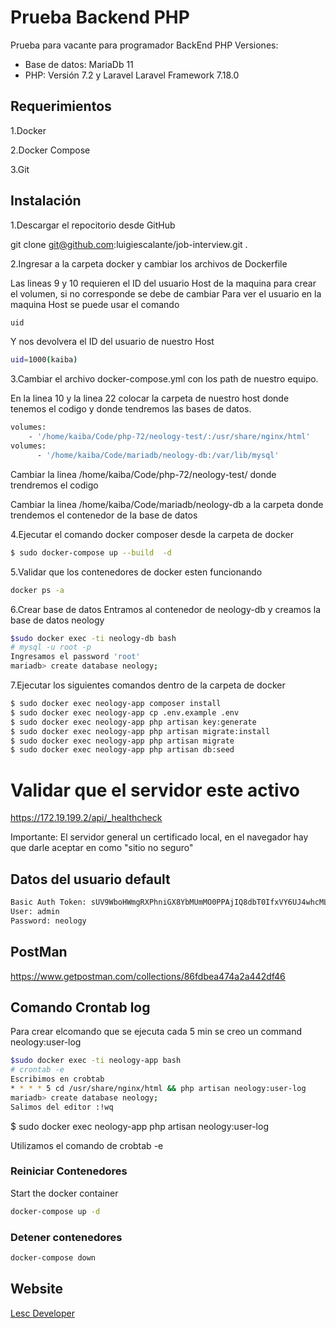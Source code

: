 # Prueba Backend PHP
Prueba para vacante para programador BackEnd PHP
Versiones:

* Base de datos: MariaDb 11
* PHP: Versión 7.2 y Laravel Laravel Framework 7.18.0

## Requerimientos 
1.Docker

2.Docker Compose

3.Git

## Instalación 
1.Descargar el repocitorio desde GitHub

git clone git@github.com:luigiescalante/job-interview.git .

2.Ingresar a la carpeta docker y cambiar los archivos de Dockerfile 

Las lineas 9 y 10 requieren el ID del usuario Host de la maquina para crear el volumen, si no corresponde se debe de cambiar
Para ver el usuario en la maquina Host se puede usar el comando 
```bash
uid 
```
Y nos devolvera el ID del usuario de nuestro Host
```bash
uid=1000(kaiba)
```
3.Cambiar el archivo docker-compose.yml con los path de nuestro equipo. 

En la linea 10 y la linea 22 colocar la carpeta de nuestro host donde tenemos el codigo y donde tendremos las bases de datos.
```bash
volumes:
    - '/home/kaiba/Code/php-72/neology-test/:/usr/share/nginx/html'
volumes:
      - '/home/kaiba/Code/mariadb/neology-db:/var/lib/mysql'      
```
Cambiar la linea /home/kaiba/Code/php-72/neology-test/ donde trendremos el codigo

Cambiar la linea /home/kaiba/Code/mariadb/neology-db a la carpeta donde trendemos el contenedor de la base de datos

4.Ejecutar el comando docker composer desde la carpeta de docker
```bash
$ sudo docker-compose up --build  -d
```
5.Validar que los contenedores de docker esten funcionando
```bash
docker ps -a
```
6.Crear base de datos
Entramos al contenedor de neology-db y creamos la base de datos neology
```bash
$sudo docker exec -ti neology-db bash
# mysql -u root -p 
Ingresamos el password 'root'
mariadb> create database neology;
```
7.Ejecutar los siguientes comandos dentro de la carpeta de docker
```bash
$ sudo docker exec neology-app composer install
$ sudo docker exec neology-app cp .env.example .env
$ sudo docker exec neology-app php artisan key:generate
$ sudo docker exec neology-app php artisan migrate:install
$ sudo docker exec neology-app php artisan migrate
$ sudo docker exec neology-app php artisan db:seed
```

# Validar que el servidor este activo

https://172.19.199.2/api/_healthcheck

Importante: El servidor general un certificado local, en el navegador hay que darle aceptar en como "sitio no seguro"

## Datos del usuario default
```bash
Basic Auth Token: sUV9WboHWmgRXPhniGX8YbMUmMO0PPAjIQ8dbT0IfxVY6UJ4whcMLPhvDkwZ
User: admin
Password: neology
```
## PostMan

https://www.getpostman.com/collections/86fdbea474a2a442df46

## Comando Crontab log
Para crear elcomando que se ejecuta cada 5 min se creo un command neology:user-log
```bash
$sudo docker exec -ti neology-app bash
# crontab -e
Escribimos en crobtab
* * * * 5 cd /usr/share/nginx/html && php artisan neology:user-log
mariadb> create database neology;
Salimos del editor :!wq
```
$ sudo docker exec neology-app php artisan neology:user-log

Utilizamos el comando de crobtab -e 

### Reiniciar Contenedores
Start the docker container
```bash
docker-compose up -d
```
### Detener contenedores
```bash
docker-compose down
```
## Website
[Lesc Developer](https://lescdeveloper.com)